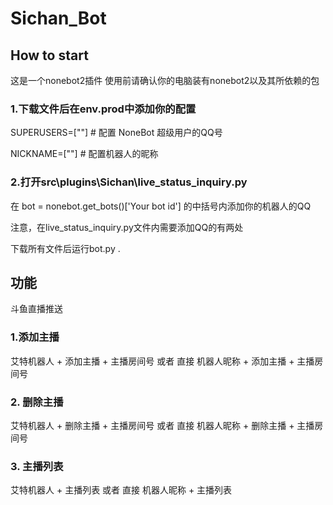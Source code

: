 # Sichan_Bot

## How to start

这是一个nonebot2插件
使用前请确认你的电脑装有nonebot2以及其所依赖的包

### 1.下载文件后在env.prod中添加你的配置

SUPERUSERS=[""]  # 配置 NoneBot 超级用户的QQ号

NICKNAME=[""]  # 配置机器人的昵称

### 2.打开src\plugins\Sichan\live_status_inquiry.py


在 bot = nonebot.get_bots()['Your bot id'] 的中括号内添加你的机器人的QQ

注意，在live_status_inquiry.py文件内需要添加QQ的有两处

下载所有文件后运行bot.py .

## 功能

斗鱼直播推送 

### 1.添加主播
  
  艾特机器人 + 添加主播 + 主播房间号 或者 直接 机器人昵称 + 添加主播 + 主播房间号

### 2. 删除主播
  
  艾特机器人 + 删除主播 + 主播房间号 或者 直接 机器人昵称 + 删除主播 + 主播房间号
  
### 3. 主播列表
  
  艾特机器人 + 主播列表 或者 直接 机器人昵称 + 主播列表
  

